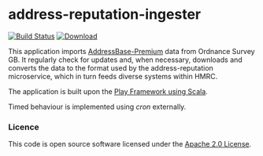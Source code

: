 
# address-reputation-ingester

[![Build Status](https://travis-ci.org/hmrc/address-reputation-ingester.svg?branch=master)](https://travis-ci.org/hmrc/address-reputation-ingester) [ ![Download](https://api.bintray.com/packages/hmrc/releases/address-reputation-ingester/images/download.svg) ](https://bintray.com/hmrc/releases/address-reputation-ingester/_latestVersion)

This application imports [AddressBase-Premium](https://www.ordnancesurvey.co.uk/business-and-government/products/addressbase-premium.html)
data from Ordnance Survey GB. It regularly check for updates and, when
necessary, downloads and converts the data to the format used by the address-reputation microservice, which in turn feeds
diverse systems within HMRC.

The application is built upon the [Play Framework using Scala](https://www.playframework.com/documentation/2.3.x/ScalaHome).

Timed behaviour is implemented using *cron* externally.

### Licence

This code is open source software licensed under the [Apache 2.0 License]("http://www.apache.org/licenses/LICENSE-2.0.html").
    
